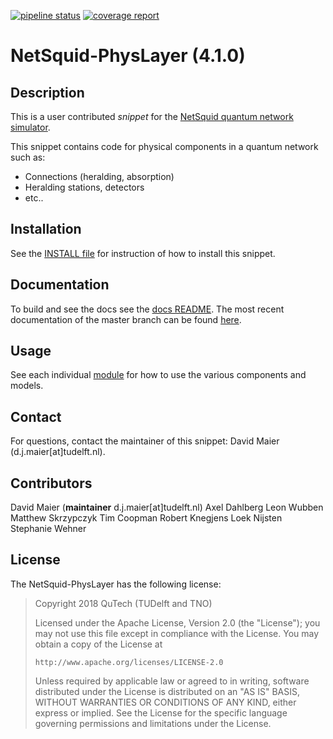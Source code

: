 [![pipeline status](https://gitlab.com/softwarequtech/netsquid-snippets/netsquid-physlayer/badges/master/pipeline.svg)](https://gitlab..nl/softwarequtech/netsquid-snippets/netsquid-physlayer/commits/master) [![coverage report](https://gitlab.com/softwarequtech/netsquid-snippets/netsquid-physlayer/badges/master/coverage.svg)](https://gitlab.com/softwarequtech/netsquid-snippets/netsquid-physlayer/commits/master)

NetSquid-PhysLayer (4.1.0)
==========================

Description
-----------

This is a user contributed _snippet_ for the [NetSquid quantum network simulator](https://netsquid.org).

This snippet contains code for physical components in a quantum network such as:
- Connections (heralding, absorption)
- Heralding stations, detectors
- etc..

Installation
------------

See the [INSTALL file](INSTALL.md) for instruction of how to install this snippet.

Documentation
-------------

To build and see the docs see the [docs README](docs/README.md).
The most recent documentation of the master branch can be found [here](https://docs.netsquid.org/snippets/netsquid-physlayer/).

Usage
-----

See each individual [module](https://docs.netsquid.org/snippets/netsquid-physlayer/api.html) for how to use the various components and models.

Contact
-------

For questions, contact the maintainer of this snippet: David Maier (d.j.maier[at]tudelft.nl).

Contributors
------------
David Maier (**maintainer** d.j.maier[at]tudelft.nl)
Axel Dahlberg 
Leon Wubben
Matthew Skrzypczyk
Tim Coopman
Robert Knegjens
Loek Nijsten
Stephanie Wehner

License
-------

The NetSquid-PhysLayer has the following license:

> Copyright 2018 QuTech (TUDelft and TNO)
> 
>   Licensed under the Apache License, Version 2.0 (the "License");
>   you may not use this file except in compliance with the License.
>   You may obtain a copy of the License at
> 
>     http://www.apache.org/licenses/LICENSE-2.0
> 
>   Unless required by applicable law or agreed to in writing, software
>   distributed under the License is distributed on an "AS IS" BASIS,
>   WITHOUT WARRANTIES OR CONDITIONS OF ANY KIND, either express or implied.
>   See the License for the specific language governing permissions and
>   limitations under the License.
